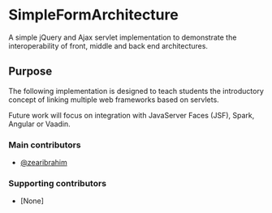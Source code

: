 # SimpleFormArchitecture
A simple jQuery and Ajax servlet implementation to demonstrate the interoperability of front, middle and back end architectures.

## Purpose
The following implementation is designed to teach students the introductory concept of linking multiple web frameworks based on servlets.

Future work will focus on integration with JavaServer Faces (JSF), Spark, Angular or Vaadin.

### Main contributors

+ [@zearibrahim](https://github.com/zearibrahim)

### Supporting contributors

+ [None]
